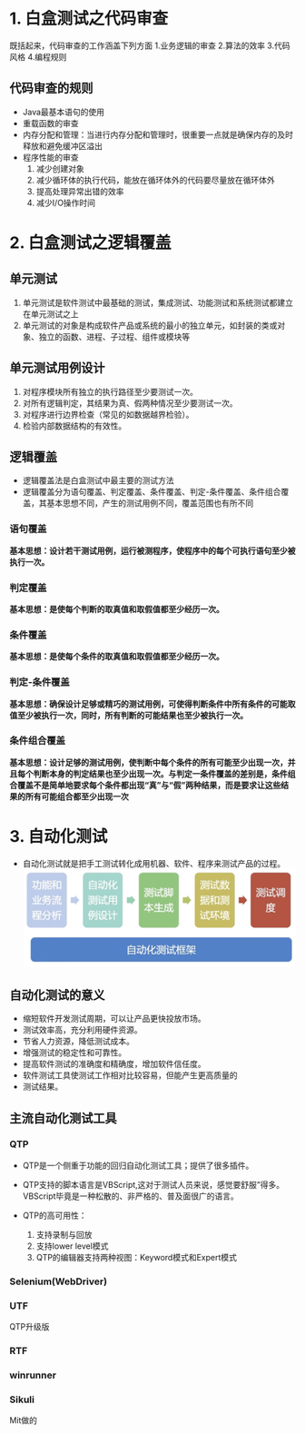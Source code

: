 # 1. 白盒测试之代码审查

既括起来，代码审查的工作涵盖下列方面
1.业务逻辑的审查
2.算法的效率
3.代码风格
4.编程规则

## 代码审查的规则

- Java最基本语句的使用
- 重载函数的审查
- 内存分配和管理：当进行内存分配和管理时，很重要一点就是确保内存的及时释放和避免缓冲区溢出
- 程序性能的审查
	1. 减少创建对象
	2. 减少循环体的执行代码，能放在循环体外的代码要尽量放在循环体外
	3. 提高处理异常出错的效率
	4. 减少I/O操作时间

# 2. 白盒测试之逻辑覆盖

## 单元测试
1. 单元测试是软件测试中最基础的测试，集成测试、功能测试和系统测试都建立在单元测试之上
2. 单元测试的对象是构成软件产品或系统的最小的独立单元，如封装的类或对象、独立的函数、进程、子过程、组件或模块等

## 单元测试用例设计
1. 对程序模块所有独立的执行路径至少要测试一次。
2. 对所有逻辑判定，其结果为真、假两种情况至少要测试一次。
3. 对程序进行边界检查（常见的如数据越界检验）。
4. 检验内部数据结构的有效性。

## 逻辑覆盖

- 逻辑覆盖法是白盒测试中最主要的测试方法
- 逻辑覆盖分为语句覆盖、判定覆盖、条件覆盖、判定-条件覆盖、条件组合覆盖，其基本思想不同，产生的测试用例不同，覆盖范围也有所不同

### 语句覆盖
**基本思想：设计若干测试用例，运行被测程序，使程序中的每个可执行语句至少被执行一次。**

### 判定覆盖

**基本思想：是使每个判断的取真值和取假值都至少经历一次。**

### 条件覆盖

**基本思想：是使每个条件的取真值和取假值都至少经历一次。**

### 判定-条件覆盖

**基本思想：确保设计足够或精巧的测试用例，可使得判断条件中所有条件的可能取值至少被执行一次，同时，所有判断的可能结果也至少被执行一次。**

### 条件组合覆盖

**基本思想：设计足够的测试用例，使判断中每个条件的所有可能至少出现一次，并且每个判断本身的判定结果也至少出现一次。与判定一条件覆盖的差别是，条件组合覆盖不是简单地要求每个条件都出现“真”与“假”两种结果，而是要求让这些结果的所有可能组合都至少出现一次**

# 3. 自动化测试

- 自动化测试就是把手工测试转化成用机器、软件、程序来测试产品的过程。
![](../youdaonote-images/Pasted%20image%2020231124132445.png)
## 自动化测试的意义
- 缩短软件开发测试周期，可以让产品更快投放市场。
- 测试效率高，充分利用硬件资源。
- 节省人力资源，降低测试成本。
- 增强测试的稳定性和可靠性。
- 提高软件测试的准确度和精确度，增加软件信任度。
- 软件测试工具使测试工作相对比较容易，但能产生更高质量的
- 测试结果。

## 主流自动化测试工具

### QTP
- QTP是一个侧重于功能的回归自动化测试工具；提供了很多插件。
- QTP支持的脚本语言是VBScript,这对于测试人员来说，感觉要舒服”得多。VBScript毕竟是一种松散的、非严格的、普及面很广的语言。

- QTP的高可用性：
	1. 支持录制与回放
	2. 支持lower level模式
	3. QTP的编辑器支持两种视图：Keyword模式和Expert模式

### Selenium(WebDriver)

### UTF
QTP升级版

### RTF

### winrunner

### Sikuli
Mit做的
